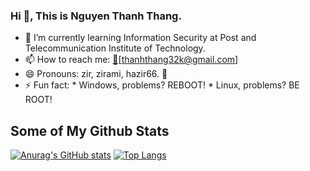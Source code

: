 ### Hi 👋, This is Nguyen Thanh Thang.

<!--
**zirami/zirami** is a ✨ _special_ ✨ repository because its `README.md` (this file) appears on your GitHub profile.


Here are some ideas to get you started:

- 🔭 I’m currently working on ...
-->
- 🌱 I’m currently learning Information Security at Post and Telecommunication Institute of Technology.
- 📫 How to reach me: [:email:](:email:)[thanhthang32k@gmail.com]
- 😄 Pronouns: zir, zirami, hazir66. 💝
- ⚡ Fun fact: * Windows, problems? REBOOT!
               * Linux, problems? BE ROOT!

## Some of My Github Stats

[![Anurag's GitHub stats](https://github-readme-stats.vercel.app/api?username=zirami&show_icons=true&theme=radical)](https://github.com/zirami)
[![Top Langs](https://github-readme-stats.vercel.app/api/top-langs/?username=zirami&layout=compact)](https://github.com/zirami)
